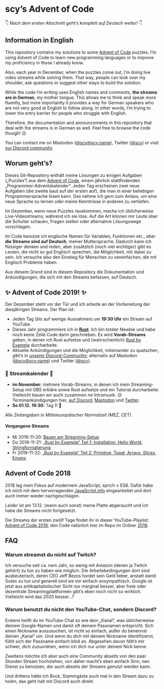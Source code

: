 # scy’s Advent of Code

👇 *Nach dem ersten Abschnitt geht’s komplett auf Deutsch weiter!* 👇

## Information in English

This repository contains my solutions to some [Advent of Code](https://adventofcode.com/) puzzles.
I’m using Advent of Code to learn new programming languages or to improve my proficiency in those I already know.

Also, each year in December, when the puzzles come out, I’m doing live video streams while solving them.
That way, people can look over my shoulder, ask questions or suggest other ways to build the solution.

While the code I’m writing uses English names and comments, **the streams are in German**, my mother tongue.
This allows me to think and speak more fluently, but more importantly it provides a way for German speakers who are not very good at English to follow along.
In other words, I’m trying to lower the entry barrier for people who struggle with English.

Therefore, the documentation and announcements in this repository that deal with the streams is in German as well.
Feel free to browse the code though! 😉

You can contact me on Mastodon ([@scy@scy.name](https://mastodon.scy.name/@scy)), Twitter ([@scy](https://twitter.com/scy)) or visit [our Discord community](https://discord.gg/GVqzyEV).

## Worum geht’s?

Dieses Git-Repository enthält meine Lösungen zu einigen Aufgaben („Puzzles“) aus dem [Advent of Code](https://adventofcode.com/), einem jährlich stattfindenden „Programmier-Adventskalender“.
Jeden Tag erscheinen zwei neue Aufgaben (die zweite baut auf der ersten auf), die man in einer beliebigen Programmiersprache lösen kann.
Das nehme ich gern zum Anlass, um eine neue Sprache zu lernen oder meine Kenntnisse in anderen zu vertiefen.

Im Dezember, wenn neue Puzzles rauskommen, mache ich üblicherweise Live-Videostreams, während ich sie löse.
Auf die Art können mir Leute über die Schulter schauen, Fragen stellen oder alternative Lösungswege vorschlagen.

Im Code benutze ich englische Namen für Variablen, Funktionen etc., aber **die Streams sind auf Deutsch**, meiner Muttersprache.
Dadurch kann ich flüssiger denken und reden, aber zusätzlich (noch viel wichtiger) gibt es Leuten, die nicht so gut Englisch sprechen, die Möglichkeit, mit dabei zu sein.
Ich versuche also den Einstieg für Menschen zu vereinfachen, die mit Englisch Probleme haben.

Aus diesem Grund sind in diesem Repository die Dokumentation und Ankündigungen, die sich mit den Streams befassen, auf Deutsch.

## ✨ Advent of Code 2019! ✨

Der Dezember steht vor der Tür und ich arbeite an der Vorbereitung der diesjährigen Streams.
Der Plan ist:

* Jeden Tag (bis auf wenige Ausnahmen) um **19:30 Uhr** ein Stream auf YouTube.
* Dieses Jahr programmiere ich in **[Rust](https://www.rust-lang.org/)**. Ich bin totaler Newbie und habe noch keine Zeile Code darin geschrieben. Es wird **Vorab-Streams** geben, in denen ich Rust aufsetze und (wahrscheinlich) [Rust by Example](https://doc.rust-lang.org/rust-by-example/) durcharbeite.
* Aktuelle Ankündigungen und die Möglichkeit, miteinander zu quatschen, gibt’s in [unserer Discord-Community](https://discord.gg/GVqzyEV); alternativ auf Mastodon ([@scy@scy.name](https://mastodon.scy.name/@scy)) und Twitter ([@scy](https://twitter.com/scy)).

### 📅 Streamkalender 📅

* **im November:** mehrere Vorab-Streams, in denen ich mein Streaming-Setup mit OBS erkläre sowie Rust aufsetze und ein Tutorial durcharbeite. Vielleicht bauen wir auch zusammen ne Intromusik. 😉 Terminankündigungen hier, [auf Discord](https://discord.gg/GVqzyEV), [Mastodon](https://mastodon.scy.name/@scy) und [Twitter](https://twitter.com/scy).
* **So 01.12. 19:30:** Tag 1! 🎉

*Alle Zeitangaben in Mitteleuropäischer Normalzeit (MEZ, CET).*

#### Vergangene Streams

* Mi 2019-11-20: [Bauen am Streaming-Setup](https://youtu.be/qIXtNoK_bH0)
* Do 2019-11-21: [„Rust by Example“ Teil 1: Installation, Hello World, Stringformatierung](https://youtu.be/nBgGx9z9xTA)
* Fr 2019-11-22: [„Rust by Example“ Teil 2: Primitive, Tupel, Arrays, Slices, Enums](https://youtu.be/Sb0CbKU4D5o)

## Advent of Code 2018

2018 lag mein Fokus auf modernem JavaScript, sprich ≥ ES6.
Dafür habe ich mich mit dem hervorragenden [JavaScript.info](https://javascript.info/) eingearbeitet und dort auch immer wieder nachgeschlagen.

Leider ist am 13.12. (wann auch sonst) meine Platte abgeraucht und ich habe die Streams nicht fortgesetzt.

Die Streams der ersten zwölf Tage findet ihr in dieser YouTube-Playlist: [Advent of Code 2018](https://www.youtube.com/playlist?list=PLmsG3H3Vzkf_HZppROt70VbflbSEJtj1K), den Code natürlich hier im Repo im Ordner [2018](2018).

## FAQ

### Warum streamst du nicht auf Twitch?

Ich versuche seit ca. nem Jahr, so wenig mit Amazon (denen ja Twitch gehört) zu tun zu haben wie möglich.
Die Arbeitsbedingungen dort sind ausbeuterisch, deren CEO Jeff Bezos hordet sein Geld lieber, anstatt damit Gutes zu tun und generell sind sie mir einfach unsympathisch.
Google ist jetzt aus antikapitalistischer Sicht nur marginal besser, aber freie oder dezentrale Streamingplattformen gibt’s eben noch nicht so wirklich.
Vielleicht wird das 2020 besser…?

### Warum benutzt du nicht den YouTube-Chat, sondern Discord?

Erstens heißt du im YouTube-Chat so wie dein „Kanal“, was üblicherweise deinem Google-Namen und damit oft deinem Passnamen entspricht.
Sich einen Nickname auszusuchen, ist nicht so einfach, außer du benennst deinen „Kanal“ um.
Und wenn du dich mit deinem Nickname identifizierst, fühlt sich der Passname einfach blöd an.
Abgesehen davon fällt’s mir schwer, dich zuzuordnen, wenn ich dich nur unter deinem Nick kenne.

Zweitens möchte ich aber auch eine Community abseits von den paar Stunden Stream hochziehen, von daher macht’s eben einfach Sinn, nen Dienst zu benutzen, der auch abseits der Streams genutzt werden kann.

Und drittens hätte ich Bock, Stammgäste auch mal in den Stream dazu zu holen, das geht halt mit Discord auch direkt.
